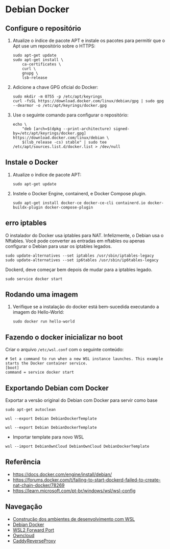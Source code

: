 # Debian Docker
## Configure o repositório
    
1. Atualize o índice de pacote APT e instale os pacotes para permitir que o Apt use um repositório sobre o HTTPS:

    ```console
    sudo apt-get update
    sudo apt-get install \
        ca-certificates \
        curl \
        gnupg \
        lsb-release
    ```
1. Adicione a chave GPG oficial do Docker:
    ```console
    sudo mkdir -m 0755 -p /etc/apt/keyrings
    curl -fsSL https://download.docker.com/linux/debian/gpg | sudo gpg --dearmor -o /etc/apt/keyrings/docker.gpg
    ```
1. Use o seguinte comando para configurar o repositório:
    ```console
    echo \
        "deb [arch=$(dpkg --print-architecture) signed-by=/etc/apt/keyrings/docker.gpg] https://download.docker.com/linux/debian \
        $(lsb_release -cs) stable" | sudo tee /etc/apt/sources.list.d/docker.list > /dev/null
    ```

## Instale o Docker
1. Atualize o índice de pacote APT:
    ```console
    sudo apt-get update
    ```
1. Instele o Docker Engine, containerd, e Docker Compose plugin.
    ```console
    sudo apt-get install docker-ce docker-ce-cli containerd.io docker-buildx-plugin docker-compose-plugin
    ```
## erro iptables

O instalador do Docker usa iptables para NAT. Infelizmente, o Debian usa o Nftables. Você pode converter as entradas em nftables ou apenas configurar o Debian para usar os iptables legados.

```console
sudo update-alternatives --set iptables /usr/sbin/iptables-legacy
sudo update-alternatives --set ip6tables /usr/sbin/ip6tables-legacy
```

Dockerd, deve começar bem depois de mudar para a iptables legado.

```console
sudo service docker start
```

## Rodando uma imagem

1. Verifique se a instalação do docker está bem-sucedida executando a imagem do Hello-World:
    ```console
    sudo docker run hello-world
    ```

## Fazendo o docker inicializar no boot

Criar o arquivo `/etc/wsl.conf`  com o seguinte conteúdo:

```console
# Set a command to run when a new WSL instance launches. This example starts the Docker container service.
[boot]
command = service docker start
```


## Exportando Debian com Docker

Exportar a versão original do Debian com Docker para servir como base

```console
sudo apt-get autoclean
```

```console
wsl --export Debian DebianDockerTemplate
```


```console
wsl --export Debian DebianDockerTemplate
```
- Importar template para novo WSL
```console
wsl --import DebianOwnCloud DebianOwnCloud DebianDockerTemplate
```


## Referência

- https://docs.docker.com/engine/install/debian/
- https://forums.docker.com/t/failing-to-start-dockerd-failed-to-create-nat-chain-docker/78269
- https://learn.microsoft.com/pt-br/windows/wsl/wsl-config


## Navegação

- [Construção dos ambientes de desenvolvimento com WSL](README.md)
- [Debian Docker](DebianDocker.md)
- [WSL2 Forward Port](ForwardPort.md)
- [Owncloud](owncloud.md)
- [CaddyReverseProxy](CaddyReverseProxy.md)
